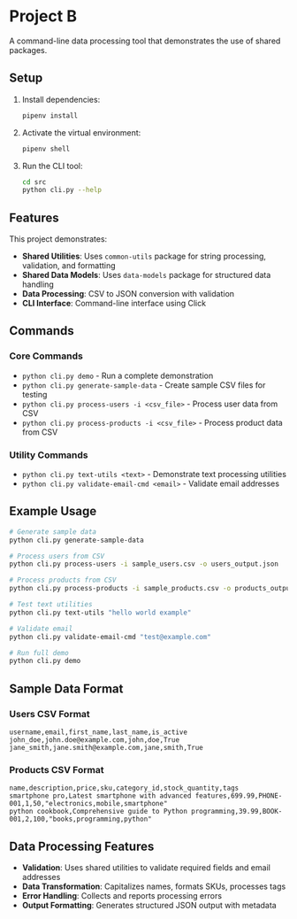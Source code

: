 # Project B

A command-line data processing tool that demonstrates the use of shared packages.

## Setup

1. Install dependencies:

   ```bash
   pipenv install
   ```

2. Activate the virtual environment:

   ```bash
   pipenv shell
   ```

3. Run the CLI tool:

   ```bash
   cd src
   python cli.py --help
   ```

## Features

This project demonstrates:

- **Shared Utilities**: Uses `common-utils` package for string processing, validation, and formatting
- **Shared Data Models**: Uses `data-models` package for structured data handling
- **Data Processing**: CSV to JSON conversion with validation
- **CLI Interface**: Command-line interface using Click

## Commands

### Core Commands

- `python cli.py demo` - Run a complete demonstration
- `python cli.py generate-sample-data` - Create sample CSV files for testing
- `python cli.py process-users -i <csv_file>` - Process user data from CSV
- `python cli.py process-products -i <csv_file>` - Process product data from CSV

### Utility Commands

- `python cli.py text-utils <text>` - Demonstrate text processing utilities
- `python cli.py validate-email-cmd <email>` - Validate email addresses

## Example Usage

```bash
# Generate sample data
python cli.py generate-sample-data

# Process users from CSV
python cli.py process-users -i sample_users.csv -o users_output.json

# Process products from CSV
python cli.py process-products -i sample_products.csv -o products_output.json

# Test text utilities
python cli.py text-utils "hello world example"

# Validate email
python cli.py validate-email-cmd "test@example.com"

# Run full demo
python cli.py demo
```

## Sample Data Format

### Users CSV Format
```csv
username,email,first_name,last_name,is_active
john_doe,john.doe@example.com,john,doe,True
jane_smith,jane.smith@example.com,jane,smith,True
```

### Products CSV Format
```csv
name,description,price,sku,category_id,stock_quantity,tags
smartphone pro,Latest smartphone with advanced features,699.99,PHONE-001,1,50,"electronics,mobile,smartphone"
python cookbook,Comprehensive guide to Python programming,39.99,BOOK-001,2,100,"books,programming,python"
```

## Data Processing Features

- **Validation**: Uses shared utilities to validate required fields and email addresses
- **Data Transformation**: Capitalizes names, formats SKUs, processes tags
- **Error Handling**: Collects and reports processing errors
- **Output Formatting**: Generates structured JSON output with metadata
